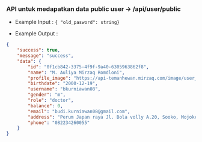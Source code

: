 ### API untuk medapatkan data public user -> /api/user/public

- Example Input : `{ "old_pasword": string}`

- Example Output :

```json
{
    "success": true,
    "message": "success",
    "data": {
        "id": "0f1cb842-3375-4f9f-9a40-6305963862f8",
        "name": "M. Auliya Mirzaq Romdloni",
        "profile_image": "https://api-temanhewan.mirzaq.com/image/user_default.png",
        "birthdate": "2000-12-19",
        "username": "bkurniawan08",
        "gender": "m",
        "role": "doctor",
        "balance": 0,
        "email": "budi.kurniawan08@gmail.com",
        "address": "Perum Japan raya Jl. Bola volly A.20, Sooko, Mojokerto",
        "phone": "082234260055"
    }
}
```